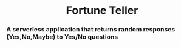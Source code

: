 <div align="center">

# Fortune Teller

</div>

### A serverless application that returns random responses (Yes,No,Maybe) to Yes/No questions
